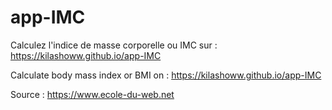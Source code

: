 # app-IMC

Calculez l'indice de masse corporelle ou IMC sur :
https://kilashoww.github.io/app-IMC

Calculate body mass index or BMI on :
https://kilashoww.github.io/app-IMC

Source : https://www.ecole-du-web.net
